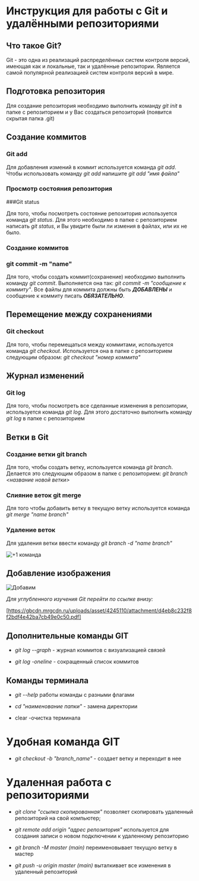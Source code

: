 # Инструкция для работы с Git и удалёнными репозиториями

## Что такое Git?
Git - это одна из реализаций распределённых систем контроля версий, имеющая как и локальные, так и удалённые репозитории. Является самой популярной реализацией систем контроля версий в мире.
## Подготовка репозитория
Для создание репозитория необходимо выполнить команду *git init*  в папке с репозиторием и у Вас создаться репозиторий (появится скрытая папка .git)

## Создание коммитов

### Git add
Для добавления измений в коммит используется команда *git add*. Чтобы использовать команду *git add* напишите *git add "имя файла"*

### Просмотр состояния репозитория

###Git status

Для того, чтобы посмотреть состояние репозитория используется команда *git status*. Для этого необходимо в папке с репозиторием написать *git status*, и Вы увидите были ли измения в файлах, или их не было.

### Создание коммитов

### git commit -m "name"

Для того, чтобы создать коммит(сохранение) необходимо выполнить команду *git commit*. Выполняется она так: *git commit -m "cообщение к коммиту"*. Все файлы для коммита должны быть ***ДОБАВЛЕНЫ*** и сообщение к коммиту писать ***ОБЯЗАТЕЛЬНО***.

## Перемещение между сохранениями

### Git checkout

Для того, чтобы перемещаться между коммитами, используется команда *git checkout*. Используется она в папке с репозиторием следующим образом: *git checkout "номер коммита"*

## Журнал изменений

### Git log

Для того, чтобы посмотреть все сделанные изменения в репозитории, используется команда *git log*. Для этого достаточно выполнить команду *git log* в папке с репозиторием

## Ветки в Git

### Создание ветки git branch

Для того, чтобы создать ветку, используется команда *git branch*. Делается это следующим образом в папке с репозиторием: *git branch <название новой ветки>*

### Слияние веток git merge

Для того чтобы добавить ветку в текущую ветку используется команда *git merge "name branch"*

### Удаление веток
Для удаления ветки ввести команду *git branch -d "name branch"*

![+1 команда](Команда1.jpg)

## Добавление изображения

![Добавим](добавлениеизображения.jpg)


*Для углубленного изучения Git перейти по ссылке внизу:*


[https://gbcdn.mrgcdn.ru/uploads/asset/4245110/attachment/d4eb8c232f8f2bdf4e42ba7cb49e0c50.pdf]

## Дополнительные команды GIT

* _git log --graph_ - журнал коммитов с визуализацией связей

* _git log -oneline_ - сокращенный список коммитов

## Команды терминала

* _git --help_ работы команды с разными флагами

* _cd "наименование папки"_ - замена директории

* clear -очистка терминала

# Удобная команда GIT

*  _git checkout -b "branch_name"_ - создает ветку и переходит в нее

# Удаленная работа с репозиториями #

* _git clone "ссылка скопированная"_  позволяет скопировать удаленный репозиторий на свой компьютер;

* _git remote add origin "адрес репозитория"_  используется для создания записи о новом подключении к удаленному репозиторию

* _git branch -M master (main)_
переименовывает текущую ветку в мастер 

* _git push -u origin master (main)_ выталкивает все изменения в удаленный репозиторий
